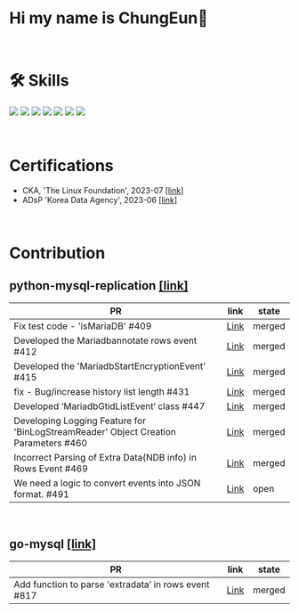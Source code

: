 # Hi my name is ChungEun👋

</br>

# 🛠 Skills
<img src="https://img.shields.io/badge/Python-3766AB?style=flat-square&logo=Python&logoColor=white"/> <img src="https://img.shields.io/badge/Elasticsearch-005571?style=flat-square&logo=elasticsearch&logoColor=white"/> <img src="https://img.shields.io/badge/Logstash-005571?style=flat-square&logo=logstash&logoColor=white"/> <img src="https://img.shields.io/badge/Beats-005571?style=flat-square&logo=beats&logoColor=white"/> <img src="https://img.shields.io/badge/Apache-airflow-017CEE?style=flat-square&logo=apacheairflow&logoColor=white"/> <img src="https://img.shields.io/badge/Docker-2496ED?style=flat-square&logo=docker&logoColor=white"/> <img src="https://img.shields.io/badge/kubernetes-326CE5?style=flat-square&logo=kubernetes&logoColor=white"> 

</br>

# Certifications  
- CKA, 'The Linux Foundation', 2023-07 [[link]](https://www.credly.com/badges/e7d7d513-736a-40a9-b24c-5a49b6d5f35e/public_url)
- ADsP 'Korea Data Agency', 2023-06 [[link]](https://cucuridas.notion.site/ADsP-5aa0e34491e64b6483c50779132cbea2?pvs=4)

</br>

# Contribution
## python-mysql-replication [[link]](https://github.com/julien-duponchelle/python-mysql-replication)
| PR  | link   | state|
|--------|------|-------|
| Fix test code - 'isMariaDB' #409 | [Link](https://github.com/julien-duponchelle/python-mysql-replication/pull/409#event-9954080749)  |merged|
| Developed the Mariadbannotate rows event #412|[Link](https://github.com/julien-duponchelle/python-mysql-replication/pull/412)|merged|
| Developed the 'MariadbStartEncryptionEvent' #415|[Link](https://github.com/julien-duponchelle/python-mysql-replication/pull/415)|merged|
| fix - Bug/increase history list length #431|[Link](https://github.com/julien-duponchelle/python-mysql-replication/pull/431)|merged|
| Developed ‘MariadbGtidListEvent‘ class #447|[Link](https://github.com/julien-duponchelle/python-mysql-replication/pull/447)|merged|
| Developing Logging Feature for 'BinLogStreamReader' Object Creation Parameters #460|[Link](https://github.com/julien-duponchelle/python-mysql-replication/pull/460)|merged|
| Incorrect Parsing of Extra Data(NDB info) in Rows Event #469 |[Link](https://github.com/julien-duponchelle/python-mysql-replication/pull/469)|merged|
| We need a logic to convert events into JSON format. #491  |[Link](https://github.com/julien-duponchelle/python-mysql-replication/pull/491)|open|
</br>  

## go-mysql [[link]](https://github.com/go-mysql-org/go-mysql)
| PR  | link   | state|
|--------|------|-------|
|Add function to parse 'extradata’ in rows event #817|[Link](https://github.com/go-mysql-org/go-mysql/pull/817)|merged|

</br>
